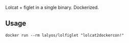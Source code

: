 Lolcat + figlet in a single binary. Dockerized.

## Usage

```
docker run --rm lalyos/lolfiglet "lolcat2dockercon!"
```

